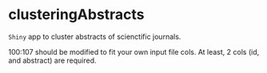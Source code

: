 # clusteringAbstracts

`Shiny` app to cluster abstracts of scienctific journals.

100:107 should be modified to fit your own input file cols.
At least, 2 cols (id, and abstract) are required.
